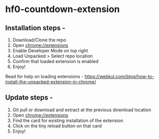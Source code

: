 # hf0-countdown-extension

## Installation steps - 

1. Download/Clone the repo
2. Open [chrome://extensions](chrome://extensions)
3. Enable Developer Mode on top right
4. Load Unpacked > Select repo location
5. Confirm that loaded extension is enabled
6. Enjoy!


Read for help on loading extensions - https://webkul.com/blog/how-to-install-the-unpacked-extension-in-chrome/

## Update steps -

1. Git pull or download and extract at the previous download location
2. Open [chrome://extensions](chrome://extensions)
3. Find the card for existing installation of the extension
4. Click on the tiny reload button on that card
5. Enjoy!
